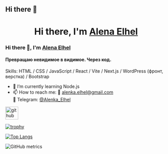 ## Hi there 👋

<h1 align="center">Hi there, I'm <a href="https://t.me/Alenka_Elhel" target="_blank">Alena Elhel</a> </h1>


### Hi there 👋, I'm [Alena Elhel](https://t.me/Alenka_Elhel)
#### Превращаю невидимое в видимое. Через код.

Skills: HTML / CSS / JavaScript / React / Vite / Next.js / WordPress (фронт, верстка) / Bootstrap 

- 🌱 I’m currently learning Node.js 
- 📫 How to reach me: 
📩 alenka.elhel@gmail.com   
💬 Telegram: [@Alenka_Elhel](https://t.me/Alenka_Elhel) 


[<img src='https://cdn.jsdelivr.net/npm/simple-icons@3.0.1/icons/github.svg' alt='github' height='40'>](https://github.com/https://github.com/ochumenno66)  

[![trophy](https://github-profile-trophy.vercel.app/?username=https://github.com/ochumenno66)](https://github.com/ryo-ma/github-profile-trophy)

[![Top Langs](https://github-readme-stats.vercel.app/api/top-langs/?username=https://github.com/ochumenno66)](https://github.com/anuraghazra/github-readme-stats)

![GitHub metrics](https://metrics.lecoq.io/https://github.com/ochumenno66)  



